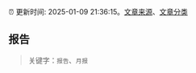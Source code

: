 :alarm_clock: 更新时间: 2025-01-09 21:36:15。[文章来源](/README.md)、[文章分类](/TAGS.md)

## 报告


> 关键字：`报告`、`月报`



